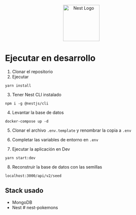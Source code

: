 <p align="center">
  <a href="http://nestjs.com/" target="blank"><img src="https://nestjs.com/img/logo-small.svg" width="120" alt="Nest Logo" /></a>
</p>

# Ejecutar en desarrollo

1. Clonar el repositorio
2. Ejecutar
```
yarn install
```
3. Tener Nest CLI instalado
```
npm i -g @nestjs/cli
```

4. Levantar la base de datos
```
docker-compose up -d
```

5. Clonar el archivo ```.env.template``` y renombrar la copia a ```.env```

6. Completar las variables de entorno en ```.env```

7. Ejecutar la aplicación en Dev
```
yarn start:dev
```
8. Reconstruir la base de datos con las semillas
```
localhost:3000/api/v2/seed
``` 

## Stack usado

* MongoDB
* Nest
#   n e s t - p o k e m o n s  
 